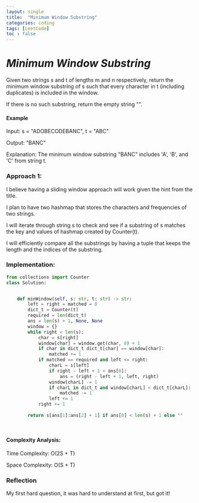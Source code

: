 ```yaml
---
layout: single
title:  "Minimum Window Substring"
categories: coding
tags: [LeetCode]
toc : false
---
```


# *Minimum Window Substring*

Given two strings s and t of lengths m and n respectively, return the minimum window substring of s such that every character in t (including duplicates) is included in the window.

If there is no such substring, return the empty string "".


#### Example

Input: s = "ADOBECODEBANC", t = "ABC"

Output: "BANC"

Explanation: The minimum window substring "BANC" includes 'A', 'B', and 'C' from string t.


### Approach 1: 

I believe having a sliding window approach will work given the hint from the title.

I plan to have two hashmap that stores the characters and frequencies of two strings.

I will iterate through string s to check and see if a substring of s matches the key and values of hashmap created by Counter(t).

I will efficiently compare all the substrings by having a tuple that keeps the length and the indices of the substring.



### Implementation:

```python
from collections import Counter
class Solution:


    def minWindow(self, s: str, t: str) -> str:
        left = right = matched = 0
        dict_t = Counter(t)
        required = len(dict_t)
        ans = len(s) + 1, None, None
        window = {}
        while right < len(s):
            char = s[right]
            window[char] = window.get(char, 0) + 1
            if char in dict_t dict_t[char] == window[char]:
                matched += 1
            if matched == required and left <= right:
                charL = s[left]
                if right - left + 1 < ans[0]:
                    ans = (right - left + 1, left, right)
                window[charL] -= 1
                if charL in dict_t and window[charL] < dict_t[charL]:
                    matched -= 1
                left += 1
            right += 1
        
        return s[ans[1]:ans[2] + 1] if ans[0] < len(s) + 1 else ""
        
        
```


#### Complexity Analysis:

Time Complexity: O(2S + T)

Space Complexity: O(S + T)


### Reflection

My first hard question, it was hard to understand at first, but got it!

